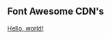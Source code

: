 ## Font Awesome CDN's
<a href="https://cdnjs.com/libraries/font-awesome" target="_blank">Hello, world!</a>
<!-- https://cdnjs.com/libraries/font-awesome -->
